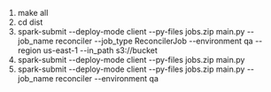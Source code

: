 1. make all
2. cd dist
3. spark-submit --deploy-mode client --py-files jobs.zip main.py --job_name reconciler --job_type ReconcilerJob --environment qa --region us-east-1 --in_path s3://bucket
4. spark-submit --deploy-mode client --py-files jobs.zip main.py
5. spark-submit --deploy-mode client --py-files jobs.zip main.py --job_name reconciler --environment qa

